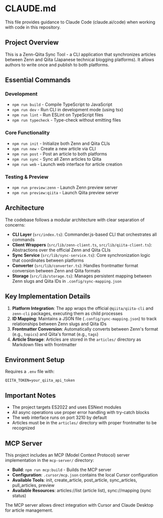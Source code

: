 # CLAUDE.md

This file provides guidance to Claude Code (claude.ai/code) when working with code in this repository.

## Project Overview

This is a Zenn-Qiita Sync Tool - a CLI application that synchronizes articles between Zenn and Qiita (Japanese technical blogging platforms). It allows authors to write once and publish to both platforms.

## Essential Commands

### Development
- `npm run build` - Compile TypeScript to JavaScript
- `npm run dev` - Run CLI in development mode (using tsx)
- `npm run lint` - Run ESLint on TypeScript files
- `npm run typecheck` - Type-check without emitting files

### Core Functionality
- `npm run init` - Initialize both Zenn and Qiita CLIs
- `npm run new` - Create a new article via CLI
- `npm run post` - Post an article to both platforms
- `npm run sync` - Sync all Zenn articles to Qiita
- `npm run web` - Launch web interface for article creation

### Testing & Preview
- `npm run preview:zenn` - Launch Zenn preview server
- `npm run preview:qiita` - Launch Qiita preview server

## Architecture

The codebase follows a modular architecture with clear separation of concerns:

- **CLI Layer** (`src/index.ts`): Commander.js-based CLI that orchestrates all commands
- **Client Wrappers** (`src/lib/zenn-client.ts`, `src/lib/qiita-client.ts`): Abstractions over the official Zenn and Qiita CLIs
- **Sync Service** (`src/lib/sync-service.ts`): Core synchronization logic that coordinates between platforms
- **Converter** (`src/lib/converter.ts`): Handles frontmatter format conversion between Zenn and Qiita formats
- **Storage** (`src/lib/storage.ts`): Manages persistent mapping between Zenn slugs and Qiita IDs in `.config/sync-mapping.json`

## Key Implementation Details

1. **Platform Integration**: The app wraps the official `@qiita/qiita-cli` and `zenn-cli` packages, executing them as child processes
2. **ID Mapping**: Maintains a JSON file (`.config/sync-mapping.json`) to track relationships between Zenn slugs and Qiita IDs
3. **Frontmatter Conversion**: Automatically converts between Zenn's format (e.g., `topics`) and Qiita's format (e.g., `tags`)
4. **Article Storage**: Articles are stored in the `articles/` directory as Markdown files with frontmatter

## Environment Setup

Requires a `.env` file with:
```
QIITA_TOKEN=your_qiita_api_token
```

## Important Notes

- The project targets ES2022 and uses ESNext modules
- All async operations use proper error handling with try-catch blocks
- The web interface runs on port 3210 by default
- Articles must be in the `articles/` directory with proper frontmatter to be recognized

## MCP Server

This project includes an MCP (Model Context Protocol) server implementation in the `mcp-server/` directory:

- **Build**: `npm run mcp:build` - Builds the MCP server
- **Configuration**: `.cursor/mcp.json` contains the local Cursor configuration
- **Available Tools**: init, create_article, post_article, sync_articles, pull_articles, preview
- **Available Resources**: articles://list (article list), sync://mapping (sync status)

The MCP server allows direct integration with Cursor and Claude Desktop for article management.